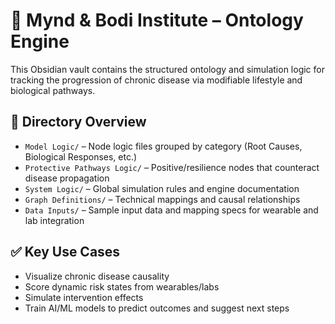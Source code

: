 # 🧠 Mynd & Bodi Institute – Ontology Engine

This Obsidian vault contains the structured ontology and simulation logic for tracking the progression of chronic disease via modifiable lifestyle and biological pathways.

## 📁 Directory Overview

- `Model Logic/` – Node logic files grouped by category (Root Causes, Biological Responses, etc.)
- `Protective Pathways Logic/` – Positive/resilience nodes that counteract disease propagation
- `System Logic/` – Global simulation rules and engine documentation
- `Graph Definitions/` – Technical mappings and causal relationships
- `Data Inputs/` – Sample input data and mapping specs for wearable and lab integration

## ✅ Key Use Cases

- Visualize chronic disease causality
- Score dynamic risk states from wearables/labs
- Simulate intervention effects
- Train AI/ML models to predict outcomes and suggest next steps
